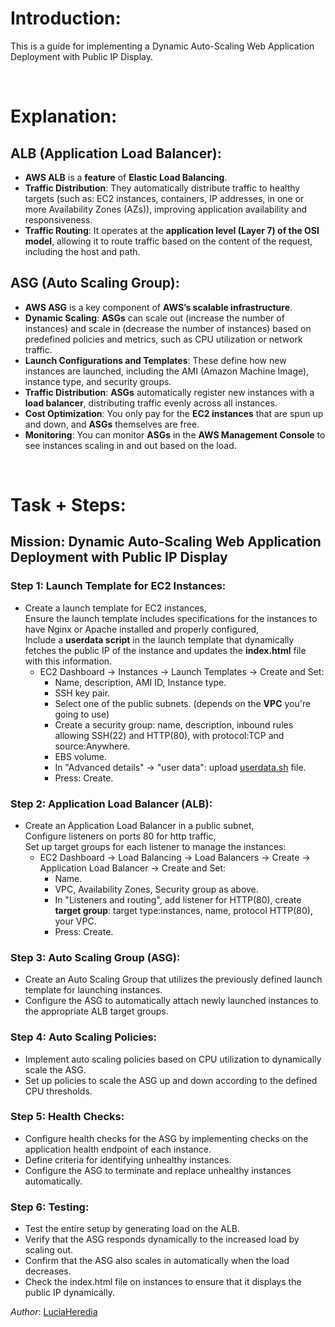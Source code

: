# Introduction:
 This is a guide for implementing a Dynamic Auto-Scaling Web Application Deployment with Public IP Display.
  
<br/>

# Explanation:
## ALB (Application Load Balancer):
* **AWS ALB** is a **feature** of **Elastic Load Balancing**.
* **Traffic Distribution**: They automatically distribute traffic to healthy targets (such as: EC2 instances, containers, IP addresses, in one or more Availability Zones (AZs)), improving application availability and responsiveness.
* **Traffic Routing**: It operates at the **application level (Layer 7) of the OSI model**, allowing it to route traffic based on the content of the request, including the host and path.

## ASG (Auto Scaling Group):
* **AWS ASG** is a key component of **AWS’s scalable infrastructure**.
* **Dynamic Scaling**: **ASGs** can scale out (increase the number of instances) and scale in (decrease the number of instances) based on predefined policies and metrics, such as CPU utilization or network traffic.
* **Launch Configurations and Templates**: These define how new instances are launched, including the AMI (Amazon Machine Image), instance type, and security groups.
* **Traffic Distribution**: **ASGs** automatically register new instances with a **load balancer**, distributing traffic evenly across all instances.
* **Cost Optimization**: You only pay for the **EC2 instances** that are spun up and down, and **ASGs** themselves are free.
* **Monitoring**: You can monitor **ASGs** in the **AWS Management Console** to see instances scaling in and out based on the load.

<br/>

# Task + Steps:
## Mission: Dynamic Auto-Scaling Web Application Deployment with Public IP Display
### Step 1: Launch Template for EC2 Instances:
* Create a launch template for EC2 instances, <br/>
  Ensure the launch template includes specifications for the instances to have Nginx or Apache installed and properly configured, <br/>
  Include a **userdata script** in the launch template that dynamically fetches the public IP of the instance and updates the **index.html** file with this information.
  - EC2 Dashboard -> Instances -> Launch Templates -> Create and Set:
    - Name, description, AMI ID, Instance type.
    - SSH key pair.
    - Select one of the public subnets. (depends on the **VPC** you're going to use)
    - Create a security group: name, description, inbound rules allowing SSH(22) and HTTP(80), with protocol:TCP and source:Anywhere.
    - EBS volume.
    - In "Advanced details" -> "user data": upload [userdata.sh](https://github.com/LuciaHeredia/aws-ALBandASG/blob/main/userdata.sh) file.
    - Press: Create.
### Step 2: Application Load Balancer (ALB):
* Create an Application Load Balancer in a public subnet, <br/>
  Configure listeners on ports 80 for http traffic, <br/>
  Set up target groups for each listener to manage the instances:
  - EC2 Dashboard -> Load Balancing -> Load Balancers -> Create -> Application Load Balancer -> Create and Set:
    - Name.
    - VPC, Availability Zones, Security group as above.
    - In "Listeners and routing", add listener for HTTP(80), create **target group**: target type:instances, name, protocol HTTP(80), your VPC.
    - Press: Create.
### Step 3: Auto Scaling Group (ASG):
* Create an Auto Scaling Group that utilizes the previously defined launch template for launching instances.
* Configure the ASG to automatically attach newly launched instances to the appropriate ALB target groups.
### Step 4: Auto Scaling Policies:
* Implement auto scaling policies based on CPU utilization to dynamically scale the ASG.
* Set up policies to scale the ASG up and down according to the defined CPU thresholds.
### Step 5: Health Checks:
* Configure health checks for the ASG by implementing checks on the application health endpoint of each instance.
* Define criteria for identifying unhealthy instances.
* Configure the ASG to terminate and replace unhealthy instances automatically.
### Step 6: Testing:
* Test the entire setup by generating load on the ALB.
* Verify that the ASG responds dynamically to the increased load by scaling out.
* Confirm that the ASG also scales in automatically when the load decreases.
* Check the index.html file on instances to ensure that it displays the public IP dynamically.

*Author*: [LuciaHeredia](https://github.com/LuciaHeredia)

